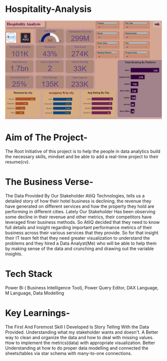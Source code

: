 # Hospitality-Analysis


<img src="https://github.com/Basit-Ansaari/Hospitality-Analysis/blob/main/1.png">


# Aim of The Project-

The Root Initiative of this project is to help the people in data analytics build the necessary skills, mindset and be able to add a real-time project to their resume(cv).

# The Business Verse-

The Data Provided By Our Stakeholder AtliQ Technologies, tells us a detailed story of how their hotel business is declining, the revenue they have generated on different services and how the property they hold are performing in different cities.
Lately Our Stakeholder Has been observing some decline in their revenue and other metrics, their competitors have leveraged finer business methods.
So AtliQ decided that they need to know full details and insight regarding important performance metrics of their business across their various services that they provide.
So for that insight their IT team felt that they need greater visualization to understand the problems and they hired a Data Analyst(Me) who will be able to help them by making sense of the data and crunching and drawing out the variable insights.

# Tech Stack
Power Bi ( Business Intelligence Tool), 
Power Query Editor, 
DAX Language, 
M Language, 
Data Modelling

# Key Learnings-
The First And Foremost Skill I Developed Is Story Telling With the Data Provided.
Understanding what my stakeholder wants and doesn't.
A Better way to clean and organize the data and how to deal with missing values.
How to implement the metrics(data) with appropriate visualization.
Better Understanding at how to do proper data modelling and connected the sheets/tables via star schema with many-to-one connections.
